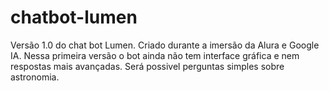 # chatbot-lumen
Versão 1.0 do chat bot Lumen. Criado durante a imersão da Alura e Google IA. 
Nessa primeira versão o bot ainda não tem interface gráfica e nem respostas mais avançadas.
Será possivel perguntas simples sobre astronomia.
